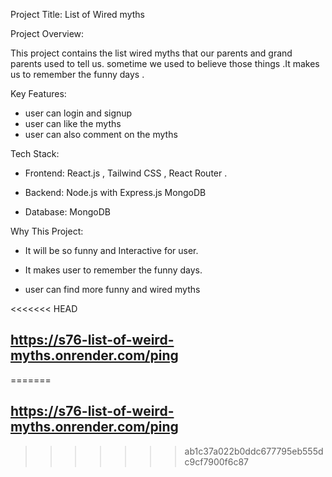 Project Title: List of Wired myths

Project Overview:

This project contains the list wired myths that our parents and grand parents used to tell us. sometime we used to believe those things .It makes us to remember the funny days .

Key Features:

- user can login and signup
- user can like the myths 
- user can also comment on the myths

Tech Stack: 

- Frontend: React.js , Tailwind CSS , React Router .

- Backend: Node.js with Express.js MongoDB

- Database: MongoDB

Why This Project:

- It will be so funny and Interactive for user.

- It makes user to remember the funny days.

- user can find more funny and wired myths

<<<<<<< HEAD
## https://s76-list-of-weird-myths.onrender.com/ping
=======
## https://s76-list-of-weird-myths.onrender.com/ping 
>>>>>>> ab1c37a022b0ddc677795eb555dc9cf7900f6c87

